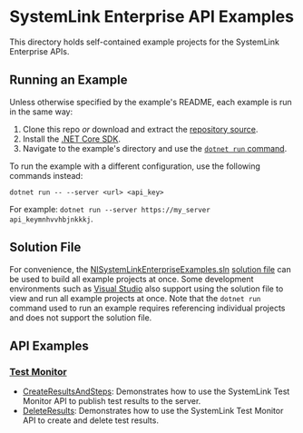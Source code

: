 SystemLink Enterprise API Examples
==============================

This directory holds self-contained example projects for the
SystemLink Enterprise APIs. 

Running an Example
------------------

Unless otherwise specified by the example's README, each example is run in the
same way:

1. Clone this repo _or_ download and extract the [repository source](https://github.com/ni/systemlink-enterprise-examples/archive/master.zip).
2. Install the [.NET Core SDK](https://dotnet.microsoft.com/download/dotnet-core).
3. Navigate to the example's directory and use the [`dotnet run` command](https://docs.microsoft.com/en-us/dotnet/core/tools/dotnet-run?tabs=netcore21).

To run the example with a different configuration, use the following
commands instead:

```
dotnet run -- --server <url> <api_key>
```

For example: `dotnet run --server https://my_server api_keymnhvvhbjnkkkj`.

Solution File
-------------

For convenience, the [NISystemLinkEnterpriseExamples.sln](NISystemLinkEnterpriseExamples.sln)
[solution file](https://docs.microsoft.com/en-us/dotnet/core/tools/dotnet-sln)
can be used to build all example projects at once. Some development environments
such as [Visual Studio](https://visualstudio.microsoft.com/) also support using
the solution file to view and run all example projects at once. Note that the
`dotnet run` command used to run an example requires referencing individual
projects and does not support the solution file.

API Examples
------------
### [Test Monitor](testmonitor)

- [CreateResultsAndSteps](TestMonitor/CreateResultsAndSteps): Demonstrates how to use the SystemLink Test Monitor API to publish test results to the server.
- [DeleteResults](TestMonitor/DeleteResults): Demonstrates how to use the SystemLink Test Monitor API to create and delete test results.